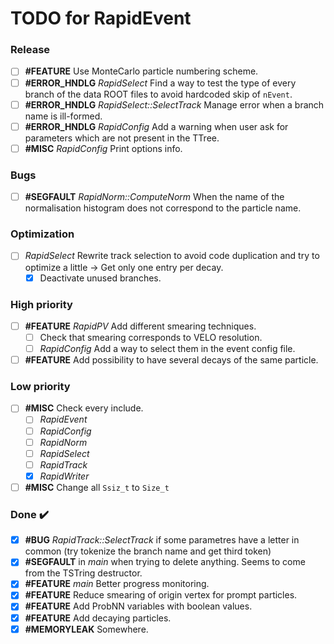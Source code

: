 # TODO for RapidEvent

### Release
- [ ] **#FEATURE** Use MonteCarlo particle numbering scheme.
- [ ] **#ERROR_HNDLG** _RapidSelect_ Find a way to test the type of every
branch of the data ROOT files to avoid hardcoded skip of `nEvent`.
- [ ] **#ERROR_HNDLG** _RapidSelect::SelectTrack_ Manage error when a branch
name is ill-formed.
- [ ] **#ERROR_HNDLG** _RapidConfig_ Add a warning when user ask for parameters
which are not present in the TTree.
- [ ] **#MISC** _RapidConfig_ Print options info.

### Bugs
- [ ] **#SEGFAULT** _RapidNorm::ComputeNorm_ When the name of the normalisation
histogram does not correspond to the particle name.

### Optimization
- [ ] _RapidSelect_ Rewrite track selection to avoid code duplication and
try to optimize a little -> Get only one entry per decay.
    - [x] Deactivate unused branches.

### High priority
- [ ] **#FEATURE** _RapidPV_ Add different smearing techniques.
    - [ ] Check that smearing corresponds to VELO resolution.
    - [ ] _RapidConfig_ Add a way to select them in the event config file.
- [ ] **#FEATURE** Add possibility to have several decays of the same particle.

### Low priority

- [ ] **#MISC** Check every include.
    - [ ] _RapidEvent_
    - [ ] _RapidConfig_
    - [ ] _RapidNorm_
    - [ ] _RapidSelect_
    - [ ] _RapidTrack_
    - [x] _RapidWriter_
- [ ] **#MISC** Change all `Ssiz_t` to `Size_t`

### Done :heavy_check_mark:

- [x] **#BUG** _RapidTrack::SelectTrack_ if some parametres have a letter in
common (try tokenize the branch name and get third token)
- [x] **#SEGFAULT** in _main_ when trying to delete anything. Seems to come
from the TSTring destructor.
- [x] **#FEATURE** _main_ Better progress monitoring.
- [x] **#FEATURE** Reduce smearing of origin vertex for prompt particles.
- [x] **#FEATURE** Add ProbNN variables with boolean values.
- [x] **#FEATURE** Add decaying particles.
- [x] **#MEMORYLEAK** Somewhere.
